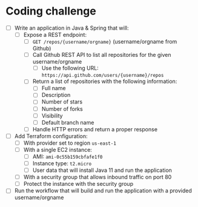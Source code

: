 # Coding challenge

- [ ] Write an application in Java & Spring that will:
  - [ ] Expose a REST endpoint:
    - [ ] `GET /repos/{username/orgname}` (username/orgname from Github)
    - [ ] Call Github REST API to list all repositories for the given username/orgname
      - [ ] Use the following URL: `https://api.github.com/users/{username}/repos`
    - [ ] Return a list of repositories with the following information:
      - [ ] Full name
      - [ ] Description
      - [ ] Number of stars
      - [ ] Number of forks
      - [ ] Visibility
      - [ ] Default branch name
    - [ ] Handle HTTP errors and return a proper response
- [ ] Add Terraform configuration:
  - [ ] With provider set to region `us-east-1`
  - [ ] With a single EC2 instance:
    - [ ] AMI: `ami-0c55b159cbfafe1f0`
    - [ ] Instance type: `t2.micro`
    - [ ] User data that will install Java 11 and run the application
  - [ ] With a security group that allows inbound traffic on port 80
  - [ ] Protect the instance with the security group
- [ ] Run the workflow that will build and run the application with a provided username/orgname